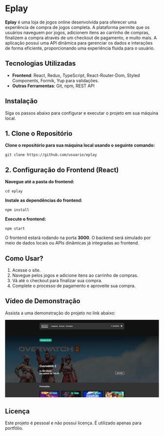 # Eplay

**Eplay** é uma loja de jogos online desenvolvida para oferecer uma experiência de compra de jogos completa. A plataforma permite que os usuários naveguem por jogos, adicionem itens ao carrinho de compras, finalizem a compra através de um checkout de pagamento, e muito mais. A aplicação possui uma API dinâmica para gerenciar os dados e interações de forma eficiente, proporcionando uma experiência fluida para o usuário.

## Tecnologias Utilizadas

- **Frontend**: React, Redux, TypeScript, React-Router-Dom, Styled Components, Formik, Yup para validações.
- **Outras Ferramentas**: Git, npm, REST API

## Instalação

Siga os passos abaixo para configurar e executar o projeto em sua máquina local.

## 1. Clone o Repositório

**Clone o repositório para sua máquina local usando o seguinte comando:**
```
git clone https://github.com/usuario/eplay
```

## 2. Configuração do Frontend (React)

**Navegue até a pasta do frontend:**
```
cd eplay
```

**Instale as dependências do frontend:**
```
npm install
```

**Execute o frontend:**
```
npm start
```

O frontend estará rodando na porta **3000**. O backend será simulado por meio de dados locais ou APIs dinâmicas já integradas ao frontend.

## Como Usar?

1. Acesse o site.
2. Navegue pelos jogos e adicione itens ao carrinho de compras.
3. Vá até o checkout para finalizar sua compra.
4. Complete o processo de pagamento e aproveite sua compra.

## Vídeo de Demonstração

Assista a uma demonstração do projeto no link abaixo:

[![Demonstração do Projeto](https://github.com/FelipeMrtnsDev/eplay/blob/main/src/assets/images/Screenshot_112.png)](https://www.youtube.com/watch?v=sEEZQnL_gJk)

## Licença

Este projeto é pessoal e não possui licença. É utilizado apenas para portfólio.